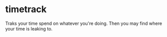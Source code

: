 timetrack
=========

Traks your time spend on whatever you're doing. Then you may find where your time is leaking to.
